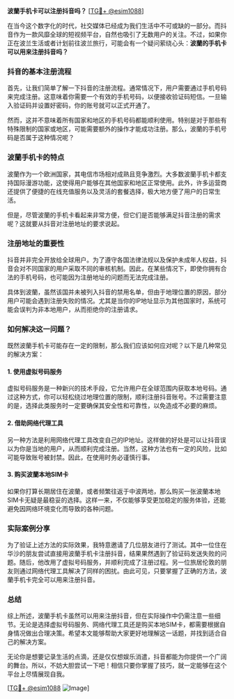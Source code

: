 **波蘭手机卡可以注册抖音吗？** [[TG💪+ @esim1088](https://t.me/s/esim1088)]

在当今这个数字化的时代，社交媒体已经成为我们生活中不可或缺的一部分。而抖音作为一款风靡全球的短视频平台，自然也吸引了无数用户的关注。不过，如果你正在波兰生活或者计划前往波兰旅行，可能会有一个疑问萦绕心头：**波蘭的手机卡可以用来注册抖音吗？**

### 抖音的基本注册流程

首先，让我们简单了解一下抖音的注册流程。通常情况下，用户需要通过手机号码来完成注册。这意味着你需要一个有效的手机号码，以便接收验证码短信。一旦输入验证码并设置好密码，你的账号就可以正式开通了。

然而，这并不意味着所有国家和地区的手机号码都能顺利使用。特别是对于那些有特殊限制的国家或地区，可能需要额外的操作才能成功注册。那么，波蘭的手机号码是否属于这种情况呢？

### 波蘭手机卡的特点

波蘭作为一个欧洲国家，其电信市场相对成熟且竞争激烈。大多数波蘭手机卡都支持国际漫游功能，这使得用户能够在其他国家和地区正常使用。此外，许多运营商还提供了便捷的在线充值服务以及灵活的套餐选择，极大地方便了用户的日常生活。

但是，尽管波蘭的手机卡看起来非常方便，但它们是否能够满足抖音注册的需求呢？这就要从抖音对注册地址的要求说起。

### 注册地址的重要性

抖音并非完全开放给全球用户。为了遵守各国法律法规以及保护未成年人权益，抖音会对不同国家的用户采取不同的审核机制。因此，在某些情况下，即使你拥有合法的手机号码，也可能因为注册地址的问题而无法完成注册。

具体到波蘭，虽然该国并未被列入抖音的禁用名单，但由于地理位置的原因，部分用户可能会遇到注册失败的情况。尤其是当你的IP地址显示为其他国家时，系统可能会误判为非本地用户，从而拒绝你的注册请求。

### 如何解决这一问题？

既然波蘭手机卡可能存在一定的限制，那么我们应该如何应对呢？以下是几种常见的解决方案：

#### 1. 使用虚拟号码服务
虚拟号码服务是一种新兴的技术手段，它允许用户在全球范围内获取本地号码。通过这种方式，你可以轻松绕过地理位置的限制，顺利注册抖音账号。不过需要注意的是，选择此类服务时一定要确保其安全性和可靠性，以免造成不必要的麻烦。

#### 2. 借助网络代理工具
另一种方法是利用网络代理工具改变自己的IP地址。这样做的好处是可以让抖音误以为你是当地的用户，从而顺利完成注册。当然，这种方法也有一定的风险，比如可能导致账号被封禁。因此，在使用时务必谨慎行事。

#### 3. 购买波蘭本地SIM卡
如果你打算长期居住在波蘭，或者频繁往返于中波两地，那么购买一张波蘭本地SIM卡无疑是最稳妥的选择。这样一来，不仅能够享受更加稳定的服务体验，还能避免因网络环境变化而导致的各种问题。

### 实际案例分享

为了验证上述方法的实际效果，我特意邀请了几位朋友进行了测试。其中一位住在华沙的朋友尝试直接用波蘭手机卡注册抖音，结果果然遇到了验证码发送失败的问题。随后，他改用了虚拟号码服务，并顺利完成了注册过程。另一位旅居伦敦的朋友则通过网络代理工具解决了同样的困扰。由此可见，只要掌握了正确的方法，波蘭手机卡完全可以用来注册抖音。

### 总结

综上所述，波蘭手机卡虽然可以用来注册抖音，但在实际操作中仍需注意一些细节。无论是选择虚拟号码服务、网络代理工具还是购买本地SIM卡，都需要根据自身情况做出合理决策。希望本文能够帮助大家更好地理解这一话题，并找到适合自己的解决方案。

无论你是想要记录生活的点滴，还是仅仅想娱乐消遣，抖音都能为你提供一个广阔的舞台。所以，不妨大胆尝试一下吧！相信只要你掌握了技巧，就一定能够在这个平台上尽情展现自我。

[[TG💪+ @esim1088](https://t.me/s/esim1088) ![Image](https://i.postimg.cc/4NQfJmqS/Snipaste-2025-05-13-00-14-12.png)]